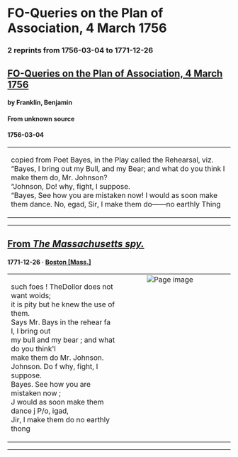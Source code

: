 
# FO-Queries on the Plan of Association, 4 March 1756

### 2 reprints from 1756-03-04 to 1771-12-26

## [FO-Queries on the Plan of Association, 4 March 1756](https://founders.archives.gov/documents/Franklin/01-06-02-0177)

#### by Franklin, Benjamin

#### From unknown source

#### 1756-03-04

<table style="width: 100%;"><tr><td style="width: 50%">

 copied from Poet Bayes, in the Play called the Rehearsal, viz.  
“Bayes, I bring out my Bull, and my Bear; and what do you think I make them do, Mr. Johnson?  
“Johnson, Do! why, fight, I suppose.  
“Bayes, See how you are mistaken now! I would as soon make them dance. No, egad, Sir, I make them do——no earthly Thing
</td></tr></table>

---

## [From _The Massachusetts spy._](https://chroniclingamerica.loc.gov/lccn/sn83021193/1771-12-26/ed-1/seq-2)

#### 1771-12-26 &middot; [Boston [Mass.]](http://dbpedia.org/resource/Boston)

<table style="width: 100%;"><tr><td style="width: 50%">

  
such foes ! TheDollor does not want woids;  
it is pity but he knew the use of them.  
Says Mr. Bays in the rehear fa I, I bring out  
my bull and my bear ; and what do you think&#x27;l  
make them do Mr. Johnson.  
Johnson. Do f why, fight, I suppose.  
Bayes. See how you are mistaken now ;  
J would as soon make them dance j P/o, igad,  
Jir, I make them do no earthly thong
</td><td style="width: 50%; max-height: 75%; margin: auto; display: block;">
<img alt="Page image" src="https://chroniclingamerica.loc.gov/iiif/2/mb_artemis_ver01%2Fdata%2Fsn83021193%2F00517172169%2F1771122601%2F0158.jp2/pct:5.054360,30.231466,22.021744,7.691474/!600,600/0/default.jpg"/>
</td>
</tr></table>

---

